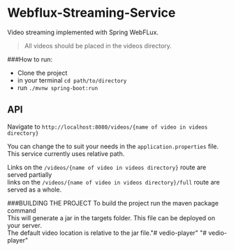 # Webflux-Streaming-Service

Video streaming implemented with Spring WebFLux.

> All videos should be placed in the videos directory.

###How to run:

- Clone the project
- in your terminal `cd path/to/directory`
- run `./mvnw spring-boot:run` 



## API
Navigate to `http://localhost:8080/videos/{name of video in videos directory}`

You can change the to suit your needs in the `application.properties` file. This service currently uses relative path.

Links on the `/videos/{name of video in videos directory}` route are served partially <br/>
links on the `/videos/{name of video in videos directory}/full` route are served as a whole.

###BUILDING THE PROJECT
To build the project run the maven package command  <br/>
This will generate a jar in the targets folder. This file can be deployed on your server. <br/>
The default video location is relative to the jar file."# vedio-player" 
"# vedio-player" 
